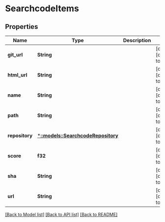 # SearchcodeItems

## Properties
Name | Type | Description | Notes
------------ | ------------- | ------------- | -------------
**git_url** | **String** |  | [optional] [default to null]
**html_url** | **String** |  | [optional] [default to null]
**name** | **String** |  | [optional] [default to null]
**path** | **String** |  | [optional] [default to null]
**repository** | [***::models::SearchcodeRepository**](searchcode_repository.md) |  | [optional] [default to null]
**score** | **f32** |  | [optional] [default to null]
**sha** | **String** |  | [optional] [default to null]
**url** | **String** |  | [optional] [default to null]

[[Back to Model list]](../README.md#documentation-for-models) [[Back to API list]](../README.md#documentation-for-api-endpoints) [[Back to README]](../README.md)


